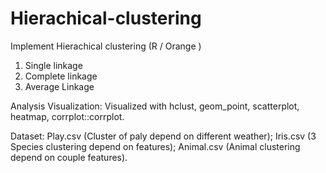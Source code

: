 # Hierachical-clustering

Implement Hierachical clustering (R / Orange )

1.	Single linkage
2.	Complete linkage
3.	Average Linkage

Analysis Visualization: 
Visualized with hclust, geom_point, scatterplot, heatmap, corrplot::corrplot.

Dataset: 
Play.csv (Cluster of paly depend on different weather);
Iris.csv (3 Species clustering depend on features);
Animal.csv (Animal clustering depend on couple features).
